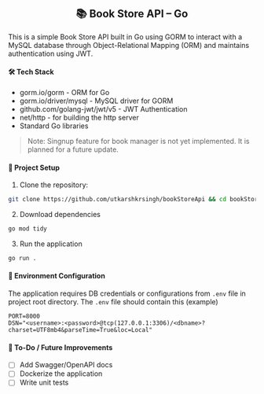 <h2 align="center">📚 Book Store API – Go</h2>

This is a simple Book Store API built in Go using GORM to interact with a MySQL database through Object-Relational Mapping (ORM) and maintains authentication using JWT.

#### 🛠️ Tech Stack
- gorm.io/gorm - ORM for Go
- gorm.io/driver/mysql - MySQL driver for GORM
- github.com/golang-jwt/jwt/v5 - JWT Authentication
- net/http - for building the http server
- Standard Go libraries

> Note: Singnup feature for book manager is not yet implemented. It is planned for a future update.

#### 🚀 Project Setup
1. Clone the repository:
```bash
git clone https://github.com/utkarshkrsingh/bookStoreApi && cd bookStoreApi
```
2. Download dependencies
```bash
go mod tidy
```
3. Run the application
```bash
go run .
```

#### 🔧 Environment Configuration
The application requires DB credentials or configurations from `.env` file in project root directory. The `.env` file should contain this (example)
```env
PORT=8000
DSN="<username>:<password>@tcp(127.0.0.1:3306)/<dbname>?charset=UTF8mb4&parseTime=True&loc=Local"
```

#### 📌 To-Do / Future Improvements
- [ ] Add Swagger/OpenAPI docs
- [ ] Dockerize the application
- [ ] Write unit tests
